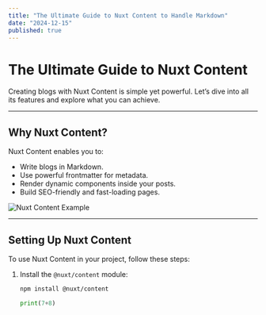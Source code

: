 ```yaml
---
title: "The Ultimate Guide to Nuxt Content to Handle Markdown"
date: "2024-12-15"
published: true
---
```


# The Ultimate Guide to Nuxt Content

Creating blogs with Nuxt Content is simple yet powerful. Let’s dive into all its features and explore what you can achieve.

---

## Why Nuxt Content?

Nuxt Content enables you to:

- Write blogs in Markdown.
- Use powerful frontmatter for metadata.
- Render dynamic components inside your posts.
- Build SEO-friendly and fast-loading pages.

![Nuxt Content Example](https://via.placeholder.com/800x400?text=Nuxt+Content+Image)

---

## Setting Up Nuxt Content

To use Nuxt Content in your project, follow these steps:

1. Install the `@nuxt/content` module:

    ```bash
    npm install @nuxt/content
    ```

    ```python
    print(7+8)
    ```